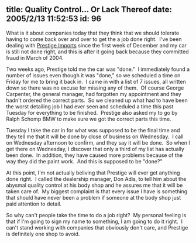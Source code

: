 title: Quality Control... Or Lack Thereof
date: 2005/2/13 11:52:53
id: 96
---
What is it about companies today that they think that we should tolerate having to come back over and over to get the a job done right.  I've been dealing with [Prestige Imports](http://www.prestigeimports.net) since the first week of December and my car is still not done right, and this is after it going back because they committed fraud in March of 2004. 

Two weeks ago, Prestige told me the car was "done."  I immediately found a number of issues even though it was "done," so we scheduled a time on Friday for me to bring it back in.  I came in with a list of 7 issues, all written down so there was no excuse for missing any of them.  Of course George Carpenter, the general manager, had forgotten my appointment and they hadn't ordered the correct parts.  So we cleaned up what had to have been the worst detailing job I had ever seen and scheduled a time this past Tuesday for everything to be finished.  Prestige also asked my to go by Ralph Schomp BMW to make sure we got the correct parts this time. 

Tuesday I take the car in for what was supposed to be the final time and they tell me that it will be done by close of business on Wednesday.  I call on Wednesday afternoon to confirm, and they say it will be done.  So when I get there on Wednesday, I discover that only a third of my list has actually been done.  In addition, they have caused more problems because of the way they did the paint work.  And this is supposed to be "done?" 

At this point, I'm not actually beliving that Prestige will ever get anything done right.  I called the dealership manager, Don Adis, to tell him about the abysmal quality control at his body shop and he assures me that it will be taken care of.  My biggest complaint is that every issue I have is something that should have never been a problem if someone at the body shop just paid attention to detail. 

So why can't people take the time to do a job right?  My personal feeling is that if I'm going to sign my name to something, I am going to do it right.  I can't stand working with companies that obviously don't care, and Prestige is definitely one shop to avoid.